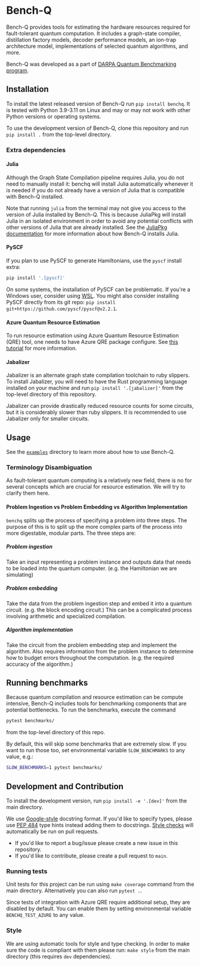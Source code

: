 # Bench-Q
Bench-Q provides tools for estimating the hardware resources required for fault-tolerant quantum computation. It includes a graph-state compiler, distillation factory models, decoder performance models, an ion-trap architecture model, implementations of selected quantum algorithms, and more.

Bench-Q was developed as a part of [DARPA Quantum Benchmarking program](https://www.darpa.mil/program/quantum-benchmarking).

## Installation

To install the latest released version of Bench-Q run `pip install benchq`.
It is tested with Python 3.9-3.11 on Linux and may or may not work with other Python versions or operating systems.

To use the development version of Bench-Q, clone this repository and run `pip install .` from the top-level directory.

### Extra dependencies

#### Julia
Although the Graph State Compilation pipeline requires Julia, you do not need to manually install it: benchq will install Julia automatically whenever it is needed if you do not already have a version of Julia that is compatible with Bench-Q installed.

Note that running `julia` from the terminal may not give you access to the version of Julia installed by Bench-Q. This is because JuliaPkg will install Julia in an isolated environment in order to avoid any potential conflicts with other versions of Julia that are already installed. See the [JuliaPkg documentation](https://github.com/JuliaPy/pyjuliapkg/blob/main/README.md) for more information about how Bench-Q installs Julia.

#### PySCF
If you plan to use PySCF to generate Hamiltonians, use the `pyscf` install extra:
```bash
pip install '.[pyscf]'
```

On some systems, the installation of PySCF can be problematic. If you're a Windows user, consider using [WSL](https://learn.microsoft.com/en-us/windows/wsl/install). You might also consider installing PySCF directly from its git repo: `pip install git+https://github.com/pyscf/pyscf@v2.2.1`.


#### Azure Quantum Resource Estimation
To run resource estimation using Azure Quantum Resource Estimation (QRE) tool, one needs to have Azure QRE package configure. See [this tutorial](https://learn.microsoft.com/en-us/azure/quantum/intro-to-resource-estimation) for more information.

#### Jabalizer
Jabalizer is an alternate graph state compilation toolchain to ruby slippers. To install Jabalizer, you will need to have the Rust programming language installed on your machine and run `pip install '.[jabalizer]'` from the top-level directory of this repository.

Jabalizer can provide drastically reduced resource counts for some circuits, but it is considerably slower than ruby slippers. It is recommended to use Jabalizer only for smaller circuits.

## Usage
See the [`examples`](examples) directory to learn more about how to use Bench-Q.

### Terminology Disambiguation

As fault-tolerant quantum computing is a relatively new field, there is no for several concepts which are crucial for resource estimation. We will try to clarify them here.

#### Problem Ingestion vs Problem Embedding vs Algorithm Implementation

`benchq` splits up the process of specifying a problem into three steps. The purpose of this is to split up the more complex parts of the process into more digestable, modular parts. The three steps are:

##### Problem ingestion

Take an input representing a problem instance and outputs data that needs to be loaded into the quantum computer. (e.g. the Hamiltonian we are simulating)

##### Problem embedding
Take the data from the problem ingestion step and embed it into a quantum circuit. (e.g. the block encoding circuit.) This can be a complicated process involving arithmetic and specialized compilation.

##### Algorithm implementation
Take the circuit from the problem embedding step and implement the algorithm. Also requires information from the problem instance to determine how to budget errors throughout the computation. (e.g. the required accuracy of the algorithm.)


## Running benchmarks

Because quantum compilation and resource estimation can be compute intensive, Bench-Q includes tools for benchmarking components that are potential bottlenecks. To run the benchmarks, execute the command

``` bash
pytest benchmarks/
```

from the top-level directory of this repo.

By default, this will skip some benchmarks that are extremely slow. If you want to run
those too, set environmental variable `SLOW_BENCHMARKS` to any value, e.g.:

``` bash
SLOW_BENCHMARKS=1 pytest benchmarks/
```

## Development and Contribution

To install the development version, run `pip install -e '.[dev]'` from the main directory.

We use [Google-style](https://sphinxcontrib-napoleon.readthedocs.io/en/latest/example_google.html) docstring format. If you'd like to specify types, please use [PEP 484](https://www.python.org/dev/peps/pep-0484/) type hints instead adding them to docstrings.
[Style checks](.github/workflows/style.yml) will automatically be run on pull requests.

- If you'd like to report a bug/issue please create a new issue in this repository.
- If you'd like to contribute, please create a pull request to `main`.

### Running tests

Unit tests for this project can be run using `make coverage` command from the main directory.
Alternatively you can also run `pytest .`.

Since tests of integration with Azure QRE require additional setup, they are disabled by default. You can enable them by setting environmental variable `BENCHQ_TEST_AZURE` to any value.

### Style

We are using automatic tools for style and type checking. In order to make sure the code is compliant with them please run: `make style` from the main directory (this requires `dev` dependencies).
